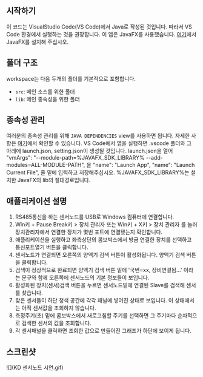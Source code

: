 ## 시작하기

이 코드는 VisualStudio Code(VS Code)에서 Java로 작성된 것입니다. 따라서 VS Code 환경에서 실행하는 것을 권장합니다.
이 앱은 JavaFX를 사용했습니다. [여기](https://gluonhq.com/products/javafx/)에서 JavaFX를 설치해 주십시오.


## 폴더 구조

workspace는 다음 두개의 폴더를 기본적으로 포함합니다.

- `src`: 메인 소스를 위한 폴더
- `lib`: 메인 종속성을 위한 폴더

## 종속성 관리
여러분의 종속성 관리를 위해 `JAVA DEPENDENCIES` view를 사용하면 됩니다. 자세한 사항은 [여기](https://github.com/microsoft/vscode-java-pack/blob/master/release-notes/v0.9.0.md#work-with-jar-files-directly)에서 확인할 수 있습니다.
VS Code에서 앱을 실행하면 .vscode 폴더와 그 아래에 launch.json, setting.json이 생성될 것입니다.
launch.json을 열어
"vmArgs": "--module-path=%JAVAFX_SDK_LIBRARY%  --add-modules=ALL-MODULE-PATH",
을
"name": "Launch App",
"name": "Launch Current File",
줄 밑에 입력하고 저장해주십시오.
%JAVAFX_SDK_LIBRARY%는 설치한 JavaFX의 lib의 절대경로입니다.

## 애플리케이션 설명
1. RS485통신을 하는 센서노드를 USB로 Windows 컴퓨터에 연결합니다.
2. Win키 + Pause Break키 > 장치 관리자 또는 Win키 + X키 > 장치 관리자 를 눌러 장치관리자에서 연결한 장치가 몇번 포트에 연결됐는지 확인합니다.
3. 애플리케이션을 실행하고 좌측상단의 콤보박스에서 방금 연결한 장치를 선택하고 통신포트열기 버튼을 클릭합니다.
4. 센서노드가 연결되면 오른쪽의 양액기 검색 버튼이 활성화됩니다. 양액기 검색 버튼을 클릭합니다.
5. 검색이 정상적으로 완료되면 양액기 검색 버튼 밑에 '국번=xx, 장비연결됨...' 이라는 문구와 함께 오른쪽에 센서노드의 기본 정보들이 보입니다.
6. 활성화된 장치(센서)검색 버튼을 누르면 센서노드밑에 연결된 Slave를 검색해 센서를 찾습니다.
7. 찾은 센서들이 하단 청색 공간에 각각 패널에 넣어진 상태로 보입니다. 이 상태에서는 아직 센서값을 조회하지 않습니다.
8. 측정주기(초) 밑에 콤보박스에서 새로고침할 주기를 선택하면 그 주기마다 순차적으로 검색한 센서의 값을 조회합니다.
9. 각 센서패널을 클릭하면 조회한 값으로 만들어진 그래프가 하단에 보이게 됩니다.

## 스크린샷
![](KD 센서노드 시연.gif)